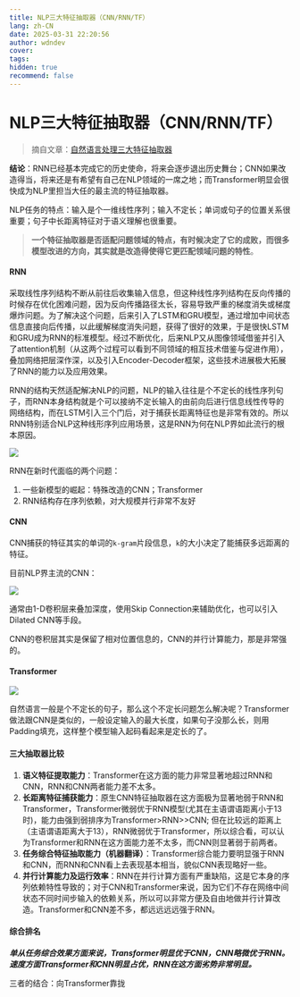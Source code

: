```yaml
---
title: NLP三大特征抽取器（CNN/RNN/TF）
lang: zh-CN
date: 2025-03-31 22:20:56
author: wdndev
cover: 
tags:
hidden: true
recommend: false
---
```


# NLP三大特征抽取器（CNN/RNN/TF）

> 摘自文章：[自然语言处理三大特征抽取器](https://zhuanlan.zhihu.com/p/54743941 "自然语言处理三大特征抽取器")

**结论**：RNN已经基本完成它的历史使命，将来会逐步退出历史舞台；CNN如果改造得当，将来还是有希望有自己在NLP领域的一席之地；而Transformer明显会很快成为NLP里担当大任的最主流的特征抽取器。

NLP任务的特点：输入是个一维线性序列；输入不定长；单词或句子的位置关系很重要；句子中长距离特征对于语义理解也很重要。

> **一个特征抽取器是否适配问题领域的特点，有时候决定了它的成败，而很多模型改进的方向，其实就是改造得使得它更匹配领域问题的特性**。

#### RNN

采取线性序列结构不断从前往后收集输入信息，但这种线性序列结构在反向传播的时候存在优化困难问题，因为反向传播路径太长，容易导致严重的梯度消失或梯度爆炸问题。为了解决这个问题，后来引入了LSTM和GRU模型，通过增加中间状态信息直接向后传播，以此缓解梯度消失问题，获得了很好的效果，于是很快LSTM和GRU成为RNN的标准模型。经过不断优化，后来NLP又从图像领域借鉴并引入了attention机制（从这两个过程可以看到不同领域的相互技术借鉴与促进作用），叠加网络把层深作深，以及引入Encoder-Decoder框架，这些技术进展极大拓展了RNN的能力以及应用效果。

RNN的结构天然适配解决NLP的问题，NLP的输入往往是个不定长的线性序列句子，而RNN本身结构就是个可以接纳不定长输入的由前向后进行信息线性传导的网络结构，而在LSTM引入三个门后，对于捕获长距离特征也是非常有效的。所以RNN特别适合NLP这种线形序列应用场景，这是RNN为何在NLP界如此流行的根本原因。

![](https://cdn.jsdelivr.net/gh/makaspacex/PictureZone@main/libs/wdndev/image/image_g_anBE563B.png)

RNN在新时代面临的两个问题：

1. 一些新模型的崛起：特殊改造的CNN；Transformer
2. RNN结构存在序列依赖，对大规模并行非常不友好

#### CNN

CNN捕获的特征其实的单词的`k-gram`片段信息，`k`的大小决定了能捕获多远距离的特征。

目前NLP界主流的CNN：

![](https://cdn.jsdelivr.net/gh/makaspacex/PictureZone@main/libs/wdndev/image/image_m5T92pMvsC.png)

通常由1-D卷积层来叠加深度，使用Skip Connection来辅助优化，也可以引入Dilated CNN等手段。

CNN的卷积层其实是保留了相对位置信息的，CNN的并行计算能力，那是非常强的。

#### Transformer

![](https://cdn.jsdelivr.net/gh/makaspacex/PictureZone@main/libs/wdndev/image/image_1vuLUX3FGo.png)

自然语言一般是个不定长的句子，那么这个不定长问题怎么解决呢？Transformer做法跟CNN是类似的，一般设定输入的最大长度，如果句子没那么长，则用Padding填充，这样整个模型输入起码看起来是定长的了。

#### 三大抽取器比较

1. **语义特征提取能力**：Transformer在这方面的能力非常显著地超过RNN和CNN，RNN和CNN两者能力差不太多。
2. **长距离特征捕获能力**：原生CNN特征抽取器在这方面极为显著地弱于RNN和Transformer，Transformer微弱优于RNN模型(尤其在主语谓语距离小于13时)，能力由强到弱排序为Transformer>RNN>>CNN; 但在比较远的距离上（主语谓语距离大于13），RNN微弱优于Transformer，所以综合看，可以认为Transformer和RNN在这方面能力差不太多，而CNN则显著弱于前两者。
3. **任务综合特征抽取能力（机器翻译）**：Transformer综合能力要明显强于RNN和CNN，而RNN和CNN看上去表现基本相当，貌似CNN表现略好一些。
4. **并行计算能力及运行效率**：RNN在并行计算方面有严重缺陷，这是它本身的序列依赖特性导致的；对于CNN和Transformer来说，因为它们不存在网络中间状态不同时间步输入的依赖关系，所以可以非常方便及自由地做并行计算改造。Transformer和CNN差不多，都远远远远强于RNN。

#### 综合排名

***单从任务综合效果方面来说，Transformer明显优于CNN，CNN略微优于RNN。速度方面Transformer和CNN明显占优，RNN在这方面劣势非常明显。***

三者的结合：向Transformer靠拢
